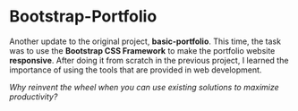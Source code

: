 # Bootstrap-Portfolio

Another update to the original project, **basic-portfolio**. This time, the task was to use the **Bootstrap CSS Framework** to make the portfolio website **responsive**. After doing it from scratch in the previous project, I learned the importance of using the tools that are provided in web development. 

*Why reinvent the wheel when you can use existing solutions to maximize productivity?*
